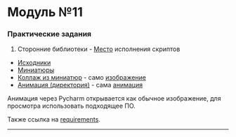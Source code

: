 # Модуль №11
### Практические задания
1) Сторонние библиотеки - [Место](module_11_1.py) исполнения скриптов
* [Исходники](sources)
* [Миниатюры](for_miniatures)
* [Коллаж из миниатюр](for_collage) - само [изображение](for_collage/collage.jpg)
* [Анимация (директория)](for_animation) - сама [анимация](for_animation/animation.gif)

Анимация через Pycharm открывается как обычное изображение, для просмотра использовать подходящее ПО.

Также ссылка на [requirements](requirements.txt).
___
